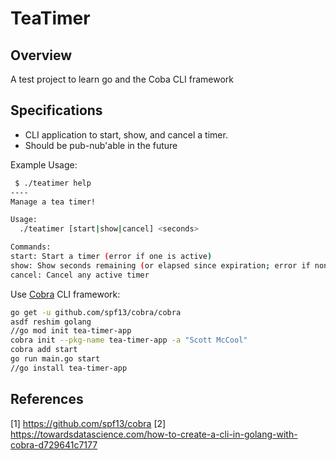 # TeaTimer

## Overview

A test project to learn go and the Coba CLI framework

## Specifications

* CLI application to start, show, and cancel a timer.
* Should be pub-nub'able in the future

Example Usage:

```bash
 $ ./teatimer help
----
Manage a tea timer!

Usage:
  ./teatimer [start|show|cancel] <seconds>

Commands:
start: Start a timer (error if one is active)
show: Show seconds remaining (or elapsed since expiration; error if none started ever)
cancel: Cancel any active timer

```

Use [Cobra](https://github.com/spf13/cobra) CLI framework:

```bash
go get -u github.com/spf13/cobra/cobra
asdf reshim golang
//go mod init tea-timer-app
cobra init --pkg-name tea-timer-app -a "Scott McCool"
cobra add start
go run main.go start
//go install tea-timer-app

```


## References
[1] https://github.com/spf13/cobra
[2] https://towardsdatascience.com/how-to-create-a-cli-in-golang-with-cobra-d729641c7177
